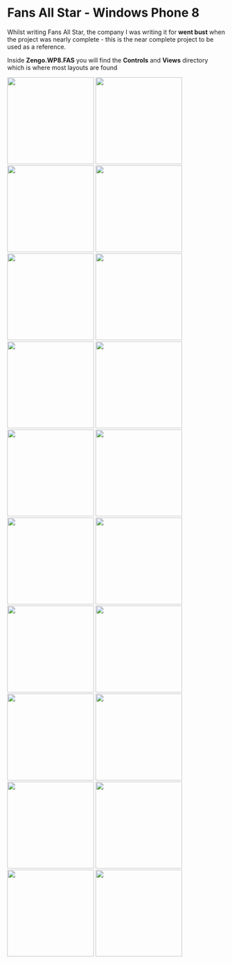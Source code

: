 Fans All Star - Windows Phone 8
===============================

Whilst writing Fans All Star, the company I was writing it for **went bust** when the project was nearly complete - this is the near complete project to be used as a reference.

Inside **Zengo.WP8.FAS** you will find the **Controls** and **Views** directory which is where most layouts are found

<img src="https://storagezengocdn.blob.core.windows.net/github/fas (1).png" width="200">
<img src="https://storagezengocdn.blob.core.windows.net/github/fas (2).png" width="200">
<img src="https://storagezengocdn.blob.core.windows.net/github/fas (3).png" width="200">
<img src="https://storagezengocdn.blob.core.windows.net/github/fas (4).png" width="200">
<img src="https://storagezengocdn.blob.core.windows.net/github/fas (5).png" width="200">
<img src="https://storagezengocdn.blob.core.windows.net/github/fas (6).png" width="200">
<img src="https://storagezengocdn.blob.core.windows.net/github/fas (7).png" width="200">
<img src="https://storagezengocdn.blob.core.windows.net/github/fas (8).png" width="200">
<img src="https://storagezengocdn.blob.core.windows.net/github/fas (9).png" width="200">
<img src="https://storagezengocdn.blob.core.windows.net/github/fas (10).png" width="200">
<img src="https://storagezengocdn.blob.core.windows.net/github/fas (11).png" width="200">
<img src="https://storagezengocdn.blob.core.windows.net/github/fas (12).png" width="200">
<img src="https://storagezengocdn.blob.core.windows.net/github/fas (13).png" width="200">
<img src="https://storagezengocdn.blob.core.windows.net/github/fas (14).png" width="200">
<img src="https://storagezengocdn.blob.core.windows.net/github/fas (15).png" width="200">
<img src="https://storagezengocdn.blob.core.windows.net/github/fas (16).png" width="200">
<img src="https://storagezengocdn.blob.core.windows.net/github/fas (17).png" width="200">
<img src="https://storagezengocdn.blob.core.windows.net/github/fas (18).png" width="200">
<img src="https://storagezengocdn.blob.core.windows.net/github/fas (19).png" width="200">
<img src="https://storagezengocdn.blob.core.windows.net/github/fas (20).png" width="200">

